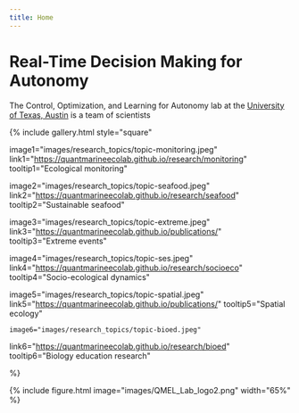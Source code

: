 ```yaml
---
title: Home
---
```


# Real-Time Decision Making for Autonomy


The Control, Optimization, and Learning for Autonomy lab at the [University of Texas, Austin](https://www.ae.utexas.edu) is a team of scientists 



{%
  include gallery.html
  style="square"

  image1="images/research_topics/topic-monitoring.jpeg"
  link1="https://quantmarineecolab.github.io/research/monitoring"
  tooltip1="Ecological monitoring"

  image2="images/research_topics/topic-seafood.jpeg"
  link2="https://quantmarineecolab.github.io/research/seafood"
  tooltip2="Sustainable seafood"

  image3="images/research_topics/topic-extreme.jpeg"
  link3="https://quantmarineecolab.github.io/publications/"
  tooltip3="Extreme events"

  image4="images/research_topics/topic-ses.jpeg"
  link4="https://quantmarineecolab.github.io/research/socioeco"
  tooltip4="Socio-ecological dynamics"
  
  image5="images/research_topics/topic-spatial.jpeg"
  link5="https://quantmarineecolab.github.io/publications/"
  tooltip5="Spatial ecology"
  
    image6="images/research_topics/topic-bioed.jpeg"
  link6="https://quantmarineecolab.github.io/research/bioed"
  tooltip6="Biology education research"


%}


{%
  include figure.html
  image="images/QMEL_Lab_logo2.png"
  width="65%"
%}


<!-- section break -->

<!-- section full -->

